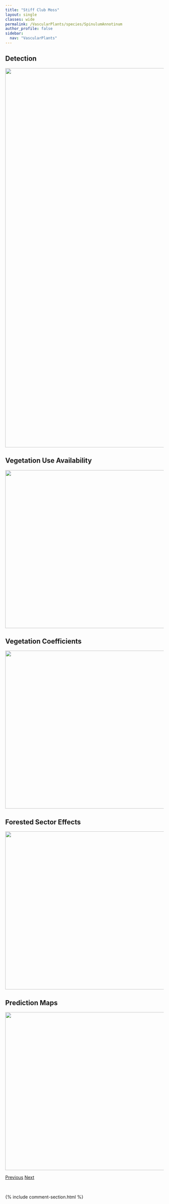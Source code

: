 ```yaml
---
title: "Stiff Club Moss"
layout: single
classes: wide
permalink: /VascularPlants/species/SpinulumAnnotinum
author_profile: false
sidebar:
  nav: "VascularPlants"
---
```


<h2>Detection</h2>

<a href="https://drive.google.com/uc?export=view&id=1TKYpb9MJMfRbEeCZQiYod6CPqJQq-rl6">
<img src="https://drive.google.com/uc?export=view&id=1TKYpb9MJMfRbEeCZQiYod6CPqJQq-rl6" height = "1200" width = "800">
</a>


<h2>Vegetation Use Availability</h2>

<a href="https://drive.google.com/uc?export=view&id=1ZXOsbc7keODIYSJ6wVmVVRaVhvD16ejJ">
<img src="https://drive.google.com/uc?export=view&id=1ZXOsbc7keODIYSJ6wVmVVRaVhvD16ejJ" height = "500" width = "1000">
</a>


<h2>Vegetation Coefficients</h2>

<a href="https://drive.google.com/uc?export=view&id=1lMSgahyoecOxalDslp2QH_yy8L7FijGJ">
<img src="https://drive.google.com/uc?export=view&id=1lMSgahyoecOxalDslp2QH_yy8L7FijGJ" height = "500" width = "1000">
</a>


<h2>Forested Sector Effects</h2>

<a href="https://drive.google.com/uc?export=view&id=1CNpotYIsj0_ccaL6l5WauYfcYLfkwTh9">
<img src="https://drive.google.com/uc?export=view&id=1CNpotYIsj0_ccaL6l5WauYfcYLfkwTh9" height = "500" width = "1000">
</a>


<h2>Prediction Maps</h2>

<a href="https://drive.google.com/uc?export=view&id=1fg9LVSxzCpYDkbJ9Bn5N5gh77sfjwBpq">
<img src="https://drive.google.com/uc?export=view&id=1fg9LVSxzCpYDkbJ9Bn5N5gh77sfjwBpq" height = "500" width = "1000">
</a>


<a href="/DevelopmentWebsite/VascularPlants/species/SphenopholisObtusata" class="pagination--pager" title="Sphenopholis obtusata">Previous</a> <a href="/DevelopmentWebsite/VascularPlants/species/Spiraea" class="pagination--pager" title="Spiraea">Next</a>

<p>&nbsp;</p>

{% include comment-section.html %}
